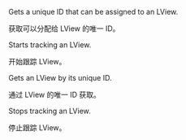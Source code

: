 Gets a unique ID that can be assigned to an LView.

获取可以分配给 LView 的唯一 ID。

Starts tracking an LView.

开始跟踪 LView。

Gets an LView by its unique ID.

通过 LView 的唯一 ID 获取。

Stops tracking an LView.

停止跟踪 LView。